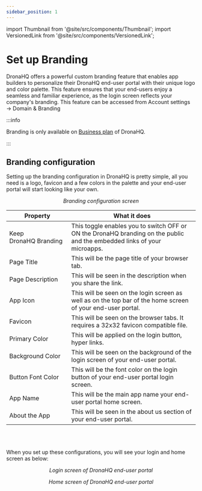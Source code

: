 ```yaml
---
sidebar_position: 1
---
```


import Thumbnail from '@site/src/components/Thumbnail';
import VersionedLink from '@site/src/components/VersionedLink';

# Set up Branding

DronaHQ offers a powerful custom branding feature that enables app builders to personalize their DronaHQ end-user portal with their unique logo and color palette. This feature ensures that your end-users enjoy a seamless and familiar experience, as the login screen reflects your company's branding. This feature can be accessed from Account settings → Domain & Branding

:::info

Branding is only available on [Business plan](https://www.dronahq.com/pricing) of DronaHQ.

:::

## Branding configuration

Setting up the branding configuration in DronaHQ is pretty simple, all you need is a logo, favicon and a few colors in the palette and your end-user portal will start looking like your own.

<figure>
  <Thumbnail src="/img/org-management/brand-config.png" alt="Branding configuration" width='100%'/>
  <figcaption align = "center"><i>Branding configuration screen</i></figcaption>
</figure>


|  Property | What it does |
|  --- | --- |
| Keep DronaHQ Branding | This toggle enables you to switch OFF or ON the DronaHQ branding on the public and the embedded links of your microapps. |
| Page Title | This will be the page title of your browser tab. |
| Page Description | This will be seen in the description when you share the link.  |
| App Icon | This will be seen on the login screen as well as on the top bar of the home screen of your end-user portal. |
| Favicon | This will be seen on the browser tabs. It requires a 32x32 favicon compatible file. |
| Primary Color | This will be applied on the login button, hyper links. |
| Background Color | This will be seen on the background of the login screen of your end-user portal. |
| Button Font Color | This will be the font color on the login button of your end-user portal login screen. |
| App Name | This will be the main app name your end-user portal home screen. |
| About the App | This will be seen in the about us section of your end-user portal. |

<br></br>

When you set up these configurations, you will see your login and home screen as below:

<figure>
  <Thumbnail src="/img/org-management/login-screen.png" alt="Login screen of DronaHQ end-user portal" width='100%'/>
  <figcaption align = "center"><i>Login screen of DronaHQ end-user portal</i></figcaption>
</figure>

<figure>
  <Thumbnail src="/img/org-management/home-screen.png" alt="Home screen of DronaHQ end-user portal" width='100%'/>
  <figcaption align = "center"><i>Home screen of DronaHQ end-user portal</i></figcaption>
</figure>
